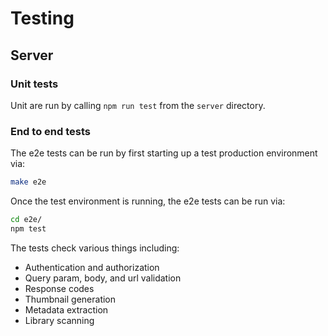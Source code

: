 # Testing

## Server

### Unit tests

Unit are run by calling `npm run test` from the `server` directory.

### End to end tests

The e2e tests can be run by first starting up a test production environment via:

```bash
make e2e
```

Once the test environment is running, the e2e tests can be run via:

```bash
cd e2e/
npm test
```

The tests check various things including:

- Authentication and authorization
- Query param, body, and url validation
- Response codes
- Thumbnail generation
- Metadata extraction
- Library scanning
